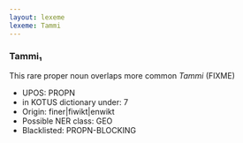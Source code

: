 ```yaml
---
layout: lexeme
lexeme: Tammi
---
```


###  Tammi₁

This rare proper noun overlaps more common *Tammi* (FIXME)
* UPOS:  PROPN
* in KOTUS dictionary under:  7
* Origin:  finer|fiwikt|enwikt
* Possible NER class:  GEO
* Blacklisted:  PROPN-BLOCKING

